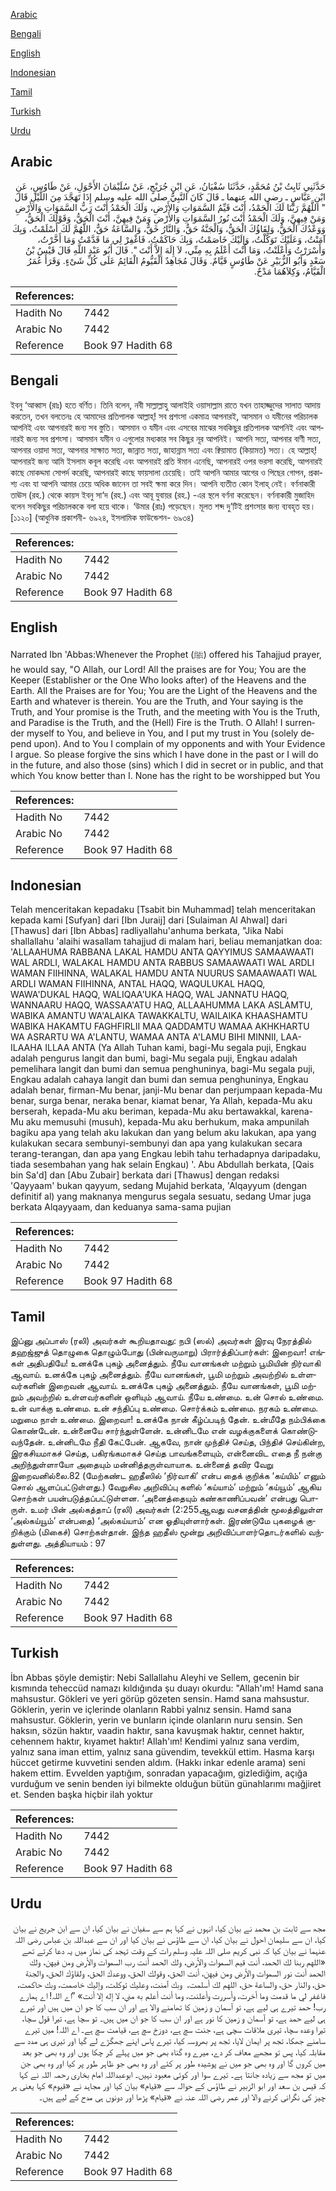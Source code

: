 [Arabic](#arabic)

[Bengali](#bengali)

[English](#english)

[Indonesian](#indonesian)

[Tamil](#tamil)

[Turkish](#turkish)

[Urdu](#urdu)

## Arabic


<div dir="rtl" lang="ar" style={{fontSize:'larger',backgroundColor:'#f8f9fa',padding:20}}>
حَدَّثَنِي ثَابِتُ بْنُ مُحَمَّدٍ، حَدَّثَنَا سُفْيَانُ، عَنِ ابْنِ جُرَيْجٍ، عَنْ سُلَيْمَانَ الأَحْوَلِ، عَنْ طَاوُسٍ، عَنِ ابْنِ عَبَّاسٍ ـ رضى الله عنهما ـ قَالَ كَانَ النَّبِيُّ صلى الله عليه وسلم إِذَا تَهَجَّدَ مِنَ اللَّيْلِ قَالَ ‏ "‏ اللَّهُمَّ رَبَّنَا لَكَ الْحَمْدُ، أَنْتَ قَيِّمُ السَّمَوَاتِ وَالأَرْضِ، وَلَكَ الْحَمْدُ أَنْتَ رَبُّ السَّمَوَاتِ وَالأَرْضِ وَمَنْ فِيهِنَّ، وَلَكَ الْحَمْدُ أَنْتَ نُورُ السَّمَوَاتِ وَالأَرْضِ وَمَنْ فِيهِنَّ، أَنْتَ الْحَقُّ، وَقَوْلُكَ الْحَقُّ، وَوَعْدُكَ الْحَقُّ، وَلِقَاؤُكَ الْحَقُّ، وَالْجَنَّةُ حَقٌّ، وَالنَّارُ حَقٌّ، وَالسَّاعَةُ حَقٌّ، اللَّهُمَّ لَكَ أَسْلَمْتُ، وَبِكَ آمَنْتُ، وَعَلَيْكَ تَوَكَّلْتُ، وَإِلَيْكَ خَاصَمْتُ، وَبِكَ حَاكَمْتُ، فَاغْفِرْ لِي مَا قَدَّمْتُ وَمَا أَخَّرْتُ، وَأَسْرَرْتُ وَأَعْلَنْتُ، وَمَا أَنْتَ أَعْلَمُ بِهِ مِنِّي، لاَ إِلَهَ إِلاَّ أَنْتَ ‏"‏‏.‏ قَالَ أَبُو عَبْدِ اللَّهِ قَالَ قَيْسُ بْنُ سَعْدٍ وَأَبُو الزُّبَيْرِ عَنْ طَاوُسٍ قَيَّامٌ‏.‏ وَقَالَ مُجَاهِدٌ الْقَيُّومُ الْقَائِمُ عَلَى كُلِّ شَىْءٍ‏.‏ وَقَرَأَ عُمَرُ الْقَيَّامُ، وَكِلاَهُمَا مَدْحٌ‏.‏
</div>
<div style={{backgroundColor:'#f8f9fa',padding:20, marginBottom: 10}}><table> <thead> <tr> <th>References:</th> <th></th> </tr> </thead> <tbody><tr><td>Hadith No</td><td>7442</td></tr><tr><td>Arabic No</td><td>7442</td></tr><tr><td>Reference</td><td>Book 97 Hadith 68</td></tr></tbody></table></div>

## Bengali


<div dir="ltr" lang="bn" style={{fontSize:'larger',backgroundColor:'#f8f9fa',padding:20}}>
ইবনু ‘আব্বাস (রাঃ) হতে বর্ণিত। তিনি বলেন, নবী সাল্লাল্লাহু আলাইহি ওয়াসাল্লাম রাতে যখন তাহাজ্জুদের সালাত আদায় করতেন, তখন বলতেনঃ হে আমাদের প্রতিপালক আল্লাহ্! সব প্রশংসা একমাত্র আপনারই, আসমান ও যমীনের পরিচালক আপনিই এবং আপনারই জন্য সব স্তুতি। আসমান ও যমীন এবং এসবের মাঝের সবকিছুর প্রতিপালক আপনিই এবং আপনারই জন্য সব প্রশংসা। আসমান যমীন ও এগুলোর মধ্যকার সব কিছুর নূর আপনিই। আপনি সত্য, আপনার বাণী সত্য, আপনার ওয়াদা সত্য, আপনার সাক্ষাত সত্য, জান্নাত সত্য, জাহান্নাম সত্য এবং ক্বিয়ামাত (কিয়ামত) সত্য। হে আল্লাহ্! আপনারই জন্য আমি ইসলাম কবূল করেছি এবং আপনারই প্রতি ঈমান এনেছি, আপনারই ওপর ভরসা করেছি, আপনারই কাছে মোকদ্দমা সোপর্দ করেছি, আপনারই কাছে ফায়সালা চেয়েছি। তাই আপনি আমার আগের ও পিছের গোপন, প্রকাশ্য এবং যা আপনি আমার চেয়ে অধিক জানেন তা সবই ক্ষমা করে দিন। আপনি ব্যতীত কোন ইলাহ্ নেই। বর্ণনাকারী তাঊস (রহ.) থেকে কায়স ইবনু সা‘দ (রহ.) এবং আবূ যুবায়র (রহ.) -এর স্থলে বর্ণনা করেছেন। বর্ণনাকারী মুজাহিদ বলেন সবকিছুর পরিচালককে বলা হয়ে থাকে। ‘উমার (রাঃ) পড়েছেন। মূলত শব্দ দু’টিই প্রশংসার জন্য ব্যবহৃত হয়। [১১২০] (আধুনিক প্রকাশনী- ৬৯২৪, ইসলামিক ফাউন্ডেশন- ৬৯৩৪)
</div>
<div style={{backgroundColor:'#f8f9fa',padding:20, marginBottom: 10}}><table> <thead> <tr> <th>References:</th> <th></th> </tr> </thead> <tbody><tr><td>Hadith No</td><td>7442</td></tr><tr><td>Arabic No</td><td>7442</td></tr><tr><td>Reference</td><td>Book 97 Hadith 68</td></tr></tbody></table></div>

## English


<div dir="ltr" lang="en" style={{fontSize:'larger',backgroundColor:'#f8f9fa',padding:20}}>
Narrated Ibn 'Abbas:Whenever the Prophet (ﷺ) offered his Tahajjud prayer, he would say, "O Allah, our Lord! All the praises are for You; You are the Keeper (Establisher or the One Who looks after) of the Heavens and the Earth. All the Praises are for You; You are the Light of the Heavens and the Earth and whatever is therein. You are the Truth, and Your saying is the Truth, and Your promise is the Truth, and the meeting with You is the Truth, and Paradise is the Truth, and the (Hell) Fire is the Truth. O Allah! I surrender myself to You, and believe in You, and I put my trust in You (solely depend upon). And to You I complain of my opponents and with Your Evidence I argue. So please forgive the sins which I have done in the past or I will do in the future, and also those (sins) which I did in secret or in public, and that which You know better than I. None has the right to be worshipped but You
</div>
<div style={{backgroundColor:'#f8f9fa',padding:20, marginBottom: 10}}><table> <thead> <tr> <th>References:</th> <th></th> </tr> </thead> <tbody><tr><td>Hadith No</td><td>7442</td></tr><tr><td>Arabic No</td><td>7442</td></tr><tr><td>Reference</td><td>Book 97 Hadith 68</td></tr></tbody></table></div>

## Indonesian


<div dir="ltr" lang="id" style={{fontSize:'larger',backgroundColor:'#f8f9fa',padding:20}}>
Telah menceritakan kepadaku [Tsabit bin Muhammad] telah menceritakan kepada kami [Sufyan] dari [Ibn Juraij] dari [Sulaiman Al Ahwal] dari [Thawus] dari [Ibn Abbas] radliyallahu'anhuma berkata, "Jika Nabi shallallahu 'alaihi wasallam tahajjud di malam hari, beliau memanjatkan doa: 'ALLAAHUMA RABBANA LAKAL HAMDU ANTA QAYYIMUS SAMAAWAATI WAL ARDLI, WALAKAL HAMDU ANTA RABBUS SAMAAWAATI WAL ARDLI WAMAN FIIHINNA, WALAKAL HAMDU ANTA NUURUS SAMAAWAATI WAL ARDLI WAMAN FIIHINNA, ANTAL HAQQ, WAQULUKAL HAQQ, WAWA'DUKAL HAQQ, WALIQAA'UKA HAQQ, WAL JANNATU HAQQ, WANNAARU HAQQ, WASSAA'ATU HAQ, ALLAAHUMMA LAKA ASLAMTU, WABIKA AMANTU WA'ALAIKA TAWAKKALTU, WAILAIKA KHAASHAMTU WABIKA HAKAMTU FAGHFIRLII MAA QADDAMTU WAMAA AKHKHARTU WA ASRARTU WA A'LANTU, WAMAA ANTA A'LAMU BIHI MINNII, LAA-ILAAHA ILLAA ANTA (Ya Allah Tuhan kami, bagi-Mu segala puji, Engkau adalah pengurus langit dan bumi, bagi-Mu segala puji, Engkau adalah pemelihara langit dan bumi dan semua penghuninya, bagi-Mu segala puji, Engkau adalah cahaya langit dan bumi dan semua penghuninya, Engkau adalah benar, firman-Mu benar, janji-Mu benar dan perjumpaan kepada-Mu benar, surga benar, neraka benar, kiamat benar, Ya Allah, kepada-Mu aku berserah, kepada-Mu aku beriman, kepada-Mu aku bertawakkal, karena-Mu aku memusuhi (musuh), kepada-Mu aku berhukum, maka ampunilah bagiku apa yang telah aku lakukan dan yang belum aku lakukan, apa yang kulakukan secara sembunyi-sembunyi dan apa yang kulakukan secara terang-terangan, dan apa yang Engkau lebih tahu terhadapnya daripadaku, tiada sesembahan yang hak selain Engkau) '. Abu Abdullah berkata, [Qais bin Sa'd] dan [Abu Zubair] berkata dari [Thawus] dengan redaksi 'Qayyaam' bukan qayyum, sedang Mujahid berkata, 'Alqayyum (dengan definitif al) yang maknanya mengurus segala sesuatu, sedang Umar juga berkata Alqayyaam, dan keduanya sama-sama pujian
</div>
<div style={{backgroundColor:'#f8f9fa',padding:20, marginBottom: 10}}><table> <thead> <tr> <th>References:</th> <th></th> </tr> </thead> <tbody><tr><td>Hadith No</td><td>7442</td></tr><tr><td>Arabic No</td><td>7442</td></tr><tr><td>Reference</td><td>Book 97 Hadith 68</td></tr></tbody></table></div>

## Tamil


<div dir="ltr" lang="ta" style={{fontSize:'larger',backgroundColor:'#f8f9fa',padding:20}}>
இப்னு அப்பாஸ் (ரலி) அவர்கள் கூறியதாவது: நபி (ஸல்) அவர்கள் இரவு நேரத்தில் தஹஜ்ஜுத் தொழுகை தொழும்போது (பின்வருமாறு) பிரார்த்திப்பார்கள்: இறைவா! எங்கள் அதிபதியே! உனக்கே புகழ் அனைத்தும். நீயே வானங்கள் மற்றும் பூமியின் நிர்வாகி ஆவாய். உனக்கே புகழ் அனைத்தும். நீயே வானங்கள், பூமி மற்றும் அவற்றில் உள்ளவர்களின் இறைவன் ஆவாய். உனக்கே புகழ் அனைத்தும். நீயே வானங்கள், பூமி மற்றும் அவற்றில் உள்ளவர்களின் ஒளியும் ஆவாய். நீயே உண்மை. உன் சொல் உண்மை. உன் வாக்கு உண்மை. உன் சந்திப்பு உண்மை. சொர்க்கம் உண்மை. நரகம் உண்மை. மறுமை நாள் உண்மை. இறைவா! உனக்கே நான் கீழ்ப்படிந் தேன். உன்மீதே நம்பிக்கை கொண்டேன். உன்னையே சார்ந்துள்ளேன். உன்னிடமே என் வழக்குகளைக் கொண்டுவந்தேன். உன்னிடமே நீதி கேட்பேன். ஆகவே, நான் முந்திச் செய்த, பிந்திச் செய்கின்ற, இரகசியமாகச் செய்த, பகிரங்கமாகச் செய்த பாவங்களையும், என்னைவிட எதை நீ நன்கு அறிந்துள்ளாயோ அதையும் மன்னித்தருள்வாயாக. உன்னைத் தவிர வேறு இறைவனில்லை.82 (மேற்கண்ட ஹதீஸில் ‘நிர்வாகி’ என்ப தைக் குறிக்க ‘கய்யிம்’ எனும் சொல் ஆளப்பட்டுள்ளது.) வேறுசில அறிவிப்பு களில் ‘கய்யாம்’ மற்றும் ‘கய்யூம்’ ஆகிய சொற்கள் பயன்படுத்தப்பட்டுள்ளன. ‘அனைத்தையும் கண்காணிப்பவன்’ என்பது பொருள். உமர் பின் அல்கத்தாப் (ரலி) அவர்கள் (2:255ஆவது வசனத்தின் மூலத்திலுள்ள ‘அல்கய்யூம்’ என்பதை) ‘அல்கய்யாம்’ என ஓதியுள்ளார்கள். இரண்டுமே புகழைக் குறிக்கும் (மிகைச்) சொற்கள்தான். இந்த ஹதீஸ் மூன்று அறிவிப்பாளர்தொடர்களில் வந்துள்ளது. அத்தியாயம் : 97
</div>
<div style={{backgroundColor:'#f8f9fa',padding:20, marginBottom: 10}}><table> <thead> <tr> <th>References:</th> <th></th> </tr> </thead> <tbody><tr><td>Hadith No</td><td>7442</td></tr><tr><td>Arabic No</td><td>7442</td></tr><tr><td>Reference</td><td>Book 97 Hadith 68</td></tr></tbody></table></div>

## Turkish


<div dir="ltr" lang="tr" style={{fontSize:'larger',backgroundColor:'#f8f9fa',padding:20}}>
İbn Abbas şöyle demiştir: Nebi Sallallahu Aleyhi ve Sellem, gecenin bir kısmında teheccüd namazı kıldığında şu duayı okurdu: "Allah'ım! Hamd sana mahsustur. Gökleri ve yeri görüp gözeten sensin. Hamd sana mahsustur. Göklerin, yerin ve içlerinde olanların Rabbi yalnız sensin. Hamd sana mahsustur. Göklerin, yerin ve bunların içinde olanların nuru sensin. Sen haksın, sözün haktır, vaadin haktır, sana kavuşmak haktır, cennet haktır, cehennem haktır, kıyamet haktır! Allah'ım! Kendimi yalnız sana verdim, yalnız sana iman ettim, yalnız sana güvendim, tevekkül ettim. Hasma karşı hüccet getirme kuvvetini senden aldım. (Hakkı inkar edenle arama) seni hakem ettim. Evvelden yaptığım, sonradan yapacağım, gizlediğim, açığa vurduğum ve senin benden iyi bilmekte olduğun bütün günahlarımı mağjiret et. Senden başka hiçbir ilah yoktur
</div>
<div style={{backgroundColor:'#f8f9fa',padding:20, marginBottom: 10}}><table> <thead> <tr> <th>References:</th> <th></th> </tr> </thead> <tbody><tr><td>Hadith No</td><td>7442</td></tr><tr><td>Arabic No</td><td>7442</td></tr><tr><td>Reference</td><td>Book 97 Hadith 68</td></tr></tbody></table></div>

## Urdu


<div dir="rtl" lang="ur" style={{fontSize:'larger',backgroundColor:'#f8f9fa',padding:20}}>
مجھ سے ثابت بن محمد نے بیان کیا، انہوں نے کہا ہم سے سفیان نے بیان کیا، ان سے ابن جریج نے بیان کیا، ان سے سلیمان احول نے بیان کیا، ان سے طاؤس نے بیان کیا اور ان سے عبداللہ بن عباس رضی اللہ عنہما نے بیان کیا کہ نبی کریم صلی اللہ علیہ وسلم رات کے وقت تہجد کی نماز میں یہ دعا کرتے تھے «اللهم ربنا لك الحمد،‏‏‏‏ ‏‏‏‏أنت قيم السموات والأرض،‏‏‏‏ ‏‏‏‏ولك الحمد أنت رب السموات والأرض ومن فيهن،‏‏‏‏ ‏‏‏‏ولك الحمد أنت نور السموات والأرض ومن فيهن،‏‏‏‏ ‏‏‏‏أنت الحق،‏‏‏‏ ‏‏‏‏وقولك الحق،‏‏‏‏ ‏‏‏‏ووعدك الحق،‏‏‏‏ ‏‏‏‏ولقاؤك الحق،‏‏‏‏ ‏‏‏‏والجنة حق،‏‏‏‏ ‏‏‏‏والنار حق،‏‏‏‏ ‏‏‏‏والساعة حق،‏‏‏‏ ‏‏‏‏اللهم لك أسلمت،‏‏‏‏ ‏‏‏‏ وبك آمنت،‏‏‏‏ ‏‏‏‏وعليك توكلت،‏‏‏‏ ‏‏‏‏وإليك خاصمت،‏‏‏‏ ‏‏‏‏وبك حاكمت،‏‏‏‏ فاغفر لي ما قدمت وما أخرت،‏‏‏‏ ‏‏‏‏وأسررت وأعلنت،‏‏‏‏ ‏‏‏‏وما أنت أعلم به مني،‏‏‏‏ ‏‏‏‏لا إله إلا أنت» ”اے اللہ! اے ہمارے رب! حمد تیرے ہی لیے ہے، تو آسمان و زمین کا تھامنے والا ہے اور ان سب کا جو ان میں ہیں اور تیرے ہی لیے حمد ہے، تو آسمان و زمین کا نور ہے اور ان سب کا جو ان میں ہیں۔ تو سچا ہے، تیرا قول سچا، تیرا وعدہ سچا، تیری ملاقات سچی ہے، جنت سچ ہے، دوزخ سچ ہے، قیامت سچ ہے۔ اے اللہ! میں تیرے سامنے جھکا، تجھ پر ایمان لایا، تجھ پر بھروسہ کیا، تیرے پاس اپنے جھگڑے لے گیا اور تیری ہی مدد سے مقابلہ کیا، پس تو مجھے معاف کر دے، میرے وہ گناہ بھی جو میں پہلے کر چکا ہوں اور وہ بھی جو بعد میں کروں گا اور وہ بھی جو میں نے پوشیدہ طور پر کئے اور وہ بھی جو ظاہر طور پر کیا اور وہ بھی جن میں تو مجھ سے زیادہ جانتا ہے۔ تیرے سوا اور کوئی معبود نہیں۔ ابوعبداللہ امام بخاری رحمہ اللہ نے کہا کہ قیس بن سعد اور ابو الزبیر نے طاؤس کے حوالہ سے «قيام» بیان کیا اور مجاہد نے «قيوم» کہا یعنی ہر چیز کی نگرانی کرنے والا اور عمر رضی اللہ عنہ نے «قيام» پڑھا اور دونوں ہی مدح کے لیے ہیں۔
</div>
<div style={{backgroundColor:'#f8f9fa',padding:20, marginBottom: 10}}><table> <thead> <tr> <th>References:</th> <th></th> </tr> </thead> <tbody><tr><td>Hadith No</td><td>7442</td></tr><tr><td>Arabic No</td><td>7442</td></tr><tr><td>Reference</td><td>Book 97 Hadith 68</td></tr></tbody></table></div>